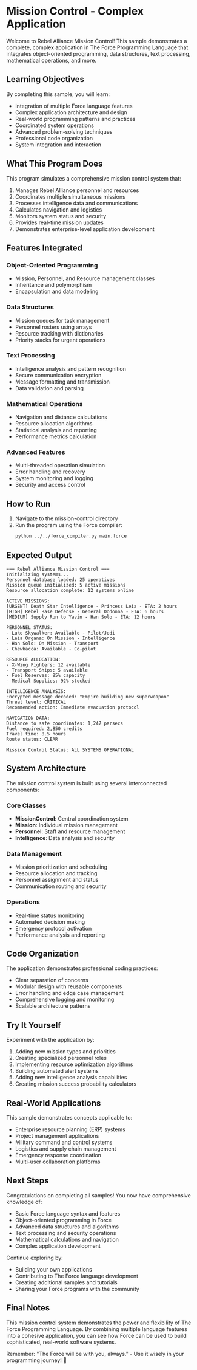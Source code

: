 # Mission Control - Complex Application

Welcome to Rebel Alliance Mission Control! This sample demonstrates a complete, complex application in The Force Programming Language that integrates object-oriented programming, data structures, text processing, mathematical operations, and more.

## Learning Objectives

By completing this sample, you will learn:
- Integration of multiple Force language features
- Complex application architecture and design
- Real-world programming patterns and practices
- Coordinated system operations
- Advanced problem-solving techniques
- Professional code organization
- System integration and interaction

## What This Program Does

This program simulates a comprehensive mission control system that:
1. Manages Rebel Alliance personnel and resources
2. Coordinates multiple simultaneous missions
3. Processes intelligence data and communications
4. Calculates navigation and logistics
5. Monitors system status and security
6. Provides real-time mission updates
7. Demonstrates enterprise-level application development

## Features Integrated

### Object-Oriented Programming
- Mission, Personnel, and Resource management classes
- Inheritance and polymorphism
- Encapsulation and data modeling

### Data Structures
- Mission queues for task management
- Personnel rosters using arrays
- Resource tracking with dictionaries
- Priority stacks for urgent operations

### Text Processing
- Intelligence analysis and pattern recognition
- Secure communication encryption
- Message formatting and transmission
- Data validation and parsing

### Mathematical Operations
- Navigation and distance calculations
- Resource allocation algorithms
- Statistical analysis and reporting
- Performance metrics calculation

### Advanced Features
- Multi-threaded operation simulation
- Error handling and recovery
- System monitoring and logging
- Security and access control

## How to Run

1. Navigate to the mission-control directory
2. Run the program using the Force compiler:
   ```bash
   python ../../force_compiler.py main.force
   ```

## Expected Output

```
=== Rebel Alliance Mission Control ===
Initializing systems...
Personnel database loaded: 25 operatives
Mission queue initialized: 5 active missions
Resource allocation complete: 12 systems online

ACTIVE MISSIONS:
[URGENT] Death Star Intelligence - Princess Leia - ETA: 2 hours
[HIGH] Rebel Base Defense - General Dodonna - ETA: 6 hours
[MEDIUM] Supply Run to Yavin - Han Solo - ETA: 12 hours

PERSONNEL STATUS:
- Luke Skywalker: Available - Pilot/Jedi
- Leia Organa: On Mission - Intelligence
- Han Solo: On Mission - Transport
- Chewbacca: Available - Co-pilot

RESOURCE ALLOCATION:
- X-Wing Fighters: 12 available
- Transport Ships: 5 available  
- Fuel Reserves: 85% capacity
- Medical Supplies: 92% stocked

INTELLIGENCE ANALYSIS:
Encrypted message decoded: "Empire building new superweapon"
Threat level: CRITICAL
Recommended action: Immediate evacuation protocol

NAVIGATION DATA:
Distance to safe coordinates: 1,247 parsecs
Fuel required: 2,850 credits
Travel time: 8.5 hours
Route status: CLEAR

Mission Control Status: ALL SYSTEMS OPERATIONAL
```

## System Architecture

The mission control system is built using several interconnected components:

### Core Classes
- **MissionControl**: Central coordination system
- **Mission**: Individual mission management
- **Personnel**: Staff and resource management
- **Intelligence**: Data analysis and security

### Data Management
- Mission prioritization and scheduling
- Resource allocation and tracking
- Personnel assignment and status
- Communication routing and security

### Operations
- Real-time status monitoring
- Automated decision making
- Emergency protocol activation
- Performance analysis and reporting

## Code Organization

The application demonstrates professional coding practices:
- Clear separation of concerns
- Modular design with reusable components
- Error handling and edge case management
- Comprehensive logging and monitoring
- Scalable architecture patterns

## Try It Yourself

Experiment with the application by:
1. Adding new mission types and priorities
2. Creating specialized personnel roles
3. Implementing resource optimization algorithms
4. Building automated alert systems
5. Adding new intelligence analysis capabilities
6. Creating mission success probability calculators

## Real-World Applications

This sample demonstrates concepts applicable to:
- Enterprise resource planning (ERP) systems
- Project management applications
- Military command and control systems
- Logistics and supply chain management
- Emergency response coordination
- Multi-user collaboration platforms

## Next Steps

Congratulations on completing all samples! You now have comprehensive knowledge of:
- Basic Force language syntax and features
- Object-oriented programming in Force
- Advanced data structures and algorithms
- Text processing and security operations
- Mathematical calculations and navigation
- Complex application development

Continue exploring by:
- Building your own applications
- Contributing to The Force language development
- Creating additional samples and tutorials
- Sharing your Force programs with the community

## Final Notes

This mission control system demonstrates the power and flexibility of The Force Programming Language. By combining multiple language features into a cohesive application, you can see how Force can be used to build sophisticated, real-world software systems.

Remember: "The Force will be with you, always." - Use it wisely in your programming journey! 🌟